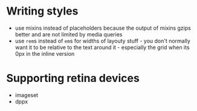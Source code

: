 # Writing styles

- use mixins instead of placeholders because the output of mixins gzips better and are not limited by media queries
- use `rem`s instead of `em`s for widths of layouty stuff - you don't normally want it to be relative to the text around it - especially the grid when its 0px in the inline version
  
# Supporting retina devices

- imageset
- dppx

